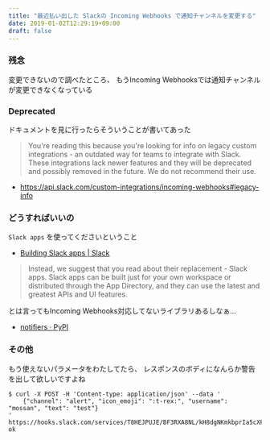 ```yaml
---
title: "最近払い出した Slackの Incoming Webhooks で通知チャンネルを変更する"
date: 2019-01-02T12:29:19+09:00
draft: false
---
```



### 残念

変更できないので調べたところ、
もうIncoming Webhooksでは通知チャンネルが変更できなくなっている


### Deprecated

ドキュメントを見に行ったらそういうことが書いてあった

> You're reading this because you're looking for info on legacy custom integrations - an outdated way for teams to integrate with Slack. These integrations lack newer features and they will be deprecated and possibly removed in the future. We do not recommend their use.

- https://api.slack.com/custom-integrations/incoming-webhooks#legacy-info

### どうすればいいの

`Slack apps` を使ってくださいということ

- [Building Slack apps | Slack](https://api.slack.com/slack-apps)

> Instead, we suggest that you read about their replacement - Slack apps. Slack apps can be built just for your own workspace or distributed through the App Directory, and they can use the latest and greatest APIs and UI features.

とは言ってもIncoming Webhooks対応してないライブラリあるしなぁ...

- [notifiers · PyPI](https://pypi.org/project/notifiers/)


### その他

もう使えないパラメータをわたしてたら、
レスポンスのボディになんらか警告を出して欲しいですよね

```
$ curl -X POST -H 'Content-type: application/json' --data '
    {"channel": "alert", "icon_emoji": ":t-rex:", "username": "mossan", "text": "test"}
' https://hooks.slack.com/services/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
ok
```
